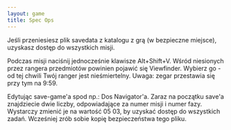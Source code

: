 ```yaml
---
layout: game
title: Spec Ops
---
```


Jeśli przeniesiesz plik savedata z katalogu z grą (w bezpieczne 
miejsce), uzyskasz dostęp do wszystkich misji.

Podczas misji naciśnij jednocześnie klawisze Alt+Shift+V. Wśród 
niesionych przez rangera przedmiotów powinien pojawić się 
Viewfinder. Wybierz go - od tej chwili Twój ranger jest nieśmiertelny. 
Uwaga: zegar przestawia się przy tym na 9:59.

Edytując save-game'a spod np.: Dos Navigator'a. Zaraz na początku 
save'a znajdziecie dwie liczby, odpowiadające za numer misji i numer 
fazy. Wystarczy zmienić je na wartość 05 03, by uzyskać dostęp 
do wszystkich zadań. Wcześniej zrób sobie kopię bezpieczeństwa 
tego pliku.
